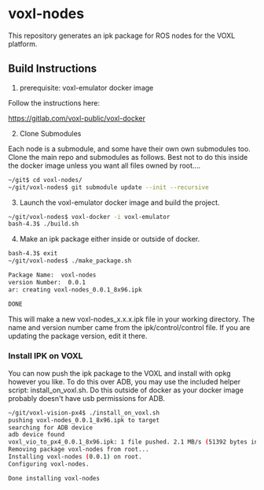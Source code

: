 # voxl-nodes

This repository generates an ipk package for ROS nodes for the VOXL platform.


## Build Instructions

1) prerequisite: voxl-emulator docker image

Follow the instructions here:

https://gitlab.com/voxl-public/voxl-docker


2) Clone Submodules

Each node is a submodule, and some have their own own submodules too. Clone the main repo and submodules as follows. Best not to do this inside the docker image unless you want all files owned by root....

```bash
~/git$ cd voxl-nodes/
~/git/voxl-nodes$ git submodule update --init --recursive
```

3) Launch the voxl-emulator docker image and build the project.

```bash
~/git/voxl-nodes$ voxl-docker -i voxl-emulator
bash-4.3$ ./build.sh
```

4) Make an ipk package either inside or outside of docker.

```bash
bash-4.3$ exit
~/git/voxl-nodes$ ./make_package.sh

Package Name:  voxl-nodes
version Number:  0.0.1
ar: creating voxl-nodes_0.0.1_8x96.ipk

DONE
```

This will make a new voxl-nodes_x.x.x.ipk file in your working directory. The name and version number came from the ipk/control/control file. If you are updating the package version, edit it there.

### Install IPK on VOXL

You can now push the ipk package to the VOXL and install with opkg however you like. To do this over ADB, you may use the included helper script: install_on_voxl.sh. Do this outside of docker as your docker image probably doesn't have usb permissions for ADB.


```bash
~/git/voxl-vision-px4$ ./install_on_voxl.sh
pushing voxl-nodes_0.0.1_8x96.ipk to target
searching for ADB device
adb device found
voxl_vio_to_px4_0.0.1_8x96.ipk: 1 file pushed. 2.1 MB/s (51392 bytes in 0.023s)
Removing package voxl-nodes from root...
Installing voxl-nodes (0.0.1) on root.
Configuring voxl-nodes.

Done installing voxl-nodes
```

